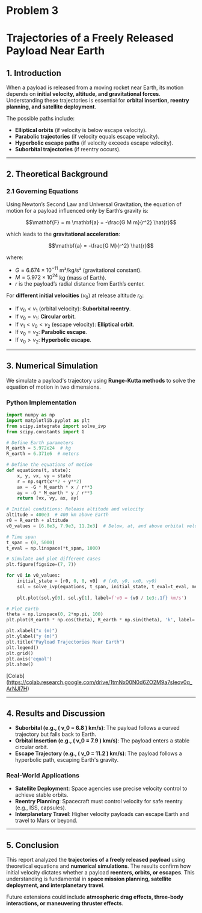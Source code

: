 # Problem 3
# **Trajectories of a Freely Released Payload Near Earth**

## **1. Introduction**  
When a payload is released from a moving rocket near Earth, its motion depends on **initial velocity, altitude, and gravitational forces**. Understanding these trajectories is essential for **orbital insertion, reentry planning, and satellite deployment**.  

The possible paths include:  
- **Elliptical orbits** (if velocity is below escape velocity).  
- **Parabolic trajectories** (if velocity equals escape velocity).  
- **Hyperbolic escape paths** (if velocity exceeds escape velocity).  
- **Suborbital trajectories** (if reentry occurs).  

---

## **2. Theoretical Background**  

### **2.1 Governing Equations**  
Using Newton’s Second Law and Universal Gravitation, the equation of motion for a payload influenced only by Earth’s gravity is:

$$\mathbf{F} = m \mathbf{a} = -\frac{G M m}{r^2} \hat{r}$$

which leads to the **gravitational acceleration**:

$$\mathbf{a} = -\frac{G M}{r^2} \hat{r}$$

where:  
- $G = 6.674 \times 10^{-11}$ m³/kg/s² (gravitational constant).  
- $M = 5.972 \times 10^{24}$ kg (mass of Earth).  
- $r$ is the payload’s radial distance from Earth’s center.  

For **different initial velocities** $( v_0)$ at release altitude $r_0$:  
- If $v_0 < v_1$ (orbital velocity): **Suborbital reentry**.  
- If $v_0 = v_1$: **Circular orbit**.  
- If $v_1 < v_0 < v_2$ (escape velocity): **Elliptical orbit**.  
- If $v_0 = v_2$: **Parabolic escape**.  
- If $v_0 > v_2$: **Hyperbolic escape**.  

---

## **3. Numerical Simulation**  

We simulate a payload's trajectory using **Runge-Kutta methods** to solve the equation of motion in two dimensions.

### **Python Implementation**

```python
import numpy as np
import matplotlib.pyplot as plt
from scipy.integrate import solve_ivp
from scipy.constants import G

# Define Earth parameters
M_earth = 5.972e24  # kg
R_earth = 6.371e6  # meters

# Define the equations of motion
def equations(t, state):
    x, y, vx, vy = state
    r = np.sqrt(x**2 + y**2)
    ax = -G * M_earth * x / r**3
    ay = -G * M_earth * y / r**3
    return [vx, vy, ax, ay]

# Initial conditions: Release altitude and velocity
altitude = 400e3  # 400 km above Earth
r0 = R_earth + altitude
v0_values = [6.8e3, 7.9e3, 11.2e3]  # Below, at, and above orbital velocity (m/s)

# Time span
t_span = (0, 5000)
t_eval = np.linspace(*t_span, 1000)

# Simulate and plot different cases
plt.figure(figsize=(7, 7))

for v0 in v0_values:
    initial_state = [r0, 0, 0, v0]  # (x0, y0, vx0, vy0)
    sol = solve_ivp(equations, t_span, initial_state, t_eval=t_eval, method='RK45')
    
    plt.plot(sol.y[0], sol.y[1], label=f'v0 = {v0 / 1e3:.1f} km/s')

# Plot Earth
theta = np.linspace(0, 2*np.pi, 100)
plt.plot(R_earth * np.cos(theta), R_earth * np.sin(theta), 'k', label='Earth')

plt.xlabel("x (m)")
plt.ylabel("y (m)")
plt.title("Payload Trajectories Near Earth")
plt.legend()
plt.grid()
plt.axis('equal')
plt.show()
```
[Colab] (https://colab.research.google.com/drive/1tmNx00N0d6ZO2M9a7sIeov0q_ArNJI7H)

---

## **4. Results and Discussion**  

- **Suborbital (e.g., \( v_0 = 6.8 \) km/s)**: The payload follows a curved trajectory but falls back to Earth.  
- **Orbital Insertion (e.g., \( v_0 = 7.9 \) km/s)**: The payload enters a stable circular orbit.  
- **Escape Trajectory (e.g., \( v_0 = 11.2 \) km/s)**: The payload follows a hyperbolic path, escaping Earth's gravity.  

### **Real-World Applications**  
- **Satellite Deployment**: Space agencies use precise velocity control to achieve stable orbits.  
- **Reentry Planning**: Spacecraft must control velocity for safe reentry (e.g., ISS, capsules).  
- **Interplanetary Travel**: Higher velocity payloads can escape Earth and travel to Mars or beyond.  

---

## **5. Conclusion**  

This report analyzed the **trajectories of a freely released payload** using theoretical equations and **numerical simulations**. The results confirm how initial velocity dictates whether a payload **reenters, orbits, or escapes**. This understanding is fundamental in **space mission planning, satellite deployment, and interplanetary travel**.

Future extensions could include **atmospheric drag effects, three-body interactions, or maneuvering thruster effects**.
